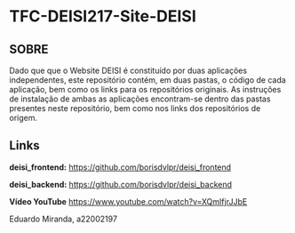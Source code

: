# TFC-DEISI217-Site-DEISI

## SOBRE

Dado que que o Website DEISI é constituído por duas aplicações independentes, este repositório contém, em duas pastas, o código de cada aplicação, bem como os links para os repositórios originais. As instruções de instalação de ambas as aplicações encontram-se dentro das pastas presentes neste repositório, bem como nos links dos repositórios de origem.

## Links

**deisi_frontend:** https://github.com/borisdvlpr/deisi_frontend

**deisi_backend:** https://github.com/borisdvlpr/deisi_backend

**Vídeo YouTube** https://www.youtube.com/watch?v=XQmIfjrJJbE



Eduardo Miranda, a22002197
